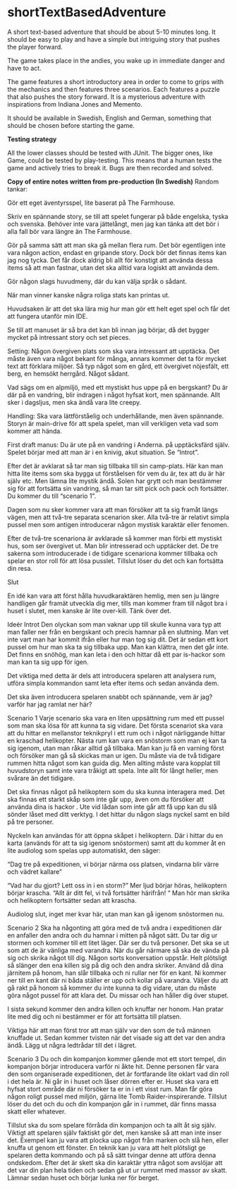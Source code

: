# shortTextBasedAdventure
A short text-based adventure that should be about 5-10 minutes long. It should be easy to play and have a simple but intriguing story that pushes the player forward.

The game takes place in the andies, you wake up in immediate danger and have to act.

The game features a short introductory area in order to come to grips with the mechanics and then features three scenarios.
Each features a puzzle that also pushes the story forward. It is a mysterious adventure with inspirations from Indiana Jones and Memento.

It should be available in Swedish, English and German, something that should be chosen before starting the game.

**Testing strategy**

All the lower classes should be tested with JUnit. The bigger ones, like Game, could be tested by play-testing.
This means that a human tests the game and actively tries to break it. Bugs are then recorded and solved.

**Copy of entire notes written from pre-production (In Swedish)**
Random tankar:

Gör ett eget äventyrsspel, lite baserat på The Farmhouse.

Skriv en spännande story, se till att spelet fungerar på både engelska, tyska och svenska. 
Behöver inte vara jättelångt, men jag kan tänka att det bör i alla fall bör vara längre än The Farmhouse.

Gör på samma sätt att man ska gå mellan flera rum. Det bör egentligen inte vara någon action, endast en gripande story. Dock bör det finnas items kan jag nog tycka. Det får dock aldrig bli allt för konstigt att använda dessa items så att man fastnar, utan det ska alltid vara logiskt att använda dem.

Gör någon slags huvudmeny, där du kan välja språk o sådant.

När man vinner kanske några roliga stats kan printas ut.

Huvudsaken är att det ska lära mig hur man gör ett helt eget spel och får det att fungera utanför min IDE.

Se till att manuset är så bra det kan bli innan jag börjar, då det bygger mycket på intressant story och set pieces.

Setting:
Någon övergiven plats som ska vara intressant att upptäcka. Det måste även vara något bekant för många, annars kommer det ta för mycket text att förklara miljöer. Så typ något som en gård, ett övergivet nöjesfält, ett berg, en hemsökt herrgård. Något sådant.

Vad sägs om en alpmiljö, med ett mystiskt hus uppe på en bergskant? Du är där på en vandring, blir indragen i något hyfsat kort, men spännande. Allt sker i dagsljus, men ska ändå vara lite creepy. 

Handling:
Ska vara lättförståelig och underhållande, men även spännande. Storyn är main-drive för att spela spelet, man vill verkligen veta vad som kommer att hända.

First draft manus:
Du är ute på en vandring i Anderna. på upptäcksfärd själv. Spelet börjar med att man är i en knivig, akut situation. Se “Introt”.

Efter det är avklarat så tar man sig tillbaka till sin camp-plats. Här kan man hitta lite items som ska bygga ut förståelsen för vem du är, tex att du är här själv etc. Men lämna lite mystik ändå.
Solen har grytt och man bestämmer sig för att fortsätta sin vandring, så man tar sitt pick och pack och fortsätter. Du kommer du till “scenario 1”.

Dagen som nu sker kommer vara att man försöker att ta sig framåt längs vägen, men att två-tre separata scenarion sker. Alla två-tre är relativt simpla pussel men som antigen introducerar någon mystisk karaktär eller fenomen. 

Efter de två-tre scenariona är avklarade så kommer man förbi ett mystiskt hus, som ser övergivet ut.  Man blir intresserad och upptäcker det. De tre sakerna som introducerade i de tidigare scenariona kommer tillbaka och spelar en stor roll för att lösa pusslet. Tillslut löser du det och kan fortsätta din resa.

Slut

En idé kan vara att först hålla huvudkaraktären hemlig, men sen ju längre handligen går framät utveckla dig mer, tills man kommer fram till något bra i huset i slutet, men kanske är lite over-kill. Tänk över det.

Ideér
Introt
Den olyckan som man vaknar upp till skulle kunna vara typ att man faller ner från en bergskant och precis hamnar på en sluttning. Man vet inte vart man har kommit ifrån eller hur man tog sig dit. Det är sedan ett kort pussel om hur man ska ta sig tillbaka upp. Man kan klättra, men det går inte. Det finns en snöhög, man kan leta i den och hittar då ett par is-hackor som man kan ta sig upp för igen. 

Det viktiga med detta är dels att introducera spelaren att analysera rum, utföra simpla kommandon samt leta efter items och sedan använda dem.

Det ska även introducera spelaren snabbt och spännande, vem är jag? varför har jag ramlat ner här?

Scenario 1
Varje scenario ska vara en liten uppsättning rum med ett pussel som man ska lösa för att kunna ta sig vidare. Det första scenariot ska vara att du hittar en mellanstor teknikpryl i ett rum och i något närliggande hittar en kraschad helikopter. Nästa rum kan vara en snöstorm som man ej kan ta sig igenom, utan man råkar alltid gå tillbaka. Man kan ju få en varning först och försöker man gå så skickas man ur igen. Du måste via de två tidigare rummen hitta något som kan guida dig. Men allting måste vara kopplat till huvudstoryn samt inte vara tråkigt att spela. Inte allt för långt heller, men svårare än det tidigare. 

Det ska finnas något på helikoptern som du ska kunna interagera med. Det ska finnas ett starkt skåp som inte går upp, även om du försöker att använda dina is hackor . Ute vid lådan som inte går att få upp kan du slå sönder låset med ditt verktyg. I det hittar du någon slags nyckel samt en bild på tre personer. 

Nyckeln kan användas för att öppna skåpet i helikoptern. Där i hittar du en karta (används för att ta sig igenom snöstormen) samt att du kommer åt en lite audiolog som spelas upp automatiskt, den säger:

“Dag tre på expeditionen, vi börjar närma oss platsen, vindarna blir värre och vädret kallare”

“Vad har du gjort? Lett oss in i en storm?” Mer ljud börjar höras, helikoptern börjar krascha. “Allt är ditt fel, vi två fortsätter härifrån! “ Man hör man skrika och helikoptern fortsätter sedan att krascha. 

Audiolog slut, inget mer kvar här, utan man kan gå igenom snöstormen nu. 

Scenario 2
Ska ha någonting att göra med de två andra i expeditionen där en anfaller den andra och du hamnar i mitten på något sätt. 
Du tar dig ur stormen och kommer till ett litet läger. Där ser du två personer. Det ska se ut som att de är vänliga med varandra. När du går närmare så ska de vända på sig och skrika något till dig. Någon sorts konversation uppstår. 
Helt plötsligt så slänger den ena killen sig på dig och den andra skriker. Använd då dina järnitem på honom, han slår tillbaka och ni rullar ner för en kant. Ni kommer ner till en kant där ni båda ställer er upp och kollar på varandra. Väljer du att gå rakt på honom så kommer du inte kunna ta dig vidare, utan du måste göra något pussel för att klara det. Du missar och han håller dig över stupet. 

I sista sekund kommer den andra killen och knuffar ner honom. Han pratar lite med dig och ni bestämmer er för att fortsätta till platsen. 

Viktiga här att man först tror att man själv var den som de två männen knuffade ut. Sedan kommer tvisten när det visade sig att det var den andra ändå. Lägg ut några ledtrådar till det i lägret. 

Scenario 3
Du och din kompanjon kommer gående mot ett stort tempel, din kompanjon börjar introducera varför ni åkte hit. Denne personen får vara den som organiserade expeditionen, det är fortfarande lite oklart vad din roll i det hela är. Ni går in i huset och låser dörren efter er. Huset ska vara ett hyfsat stort område där ni försöker ta er in i ett visst rum. Man får göra någon roligt pussel med miljön, gärna lite Tomb Raider-inspirerande. Tillslut löser du det och du och din kompanjon går in i rummet, där finns massa skatt eller whatever. 

Tillslut ska du som spelare förråda din kompanjon och ta allt åt sig själv. Viktigt att spelaren själv faktiskt gör det, men kanske så att man inte inser det. Exempel kan ju vara att plocka upp något från marken och slå hen, eller knuffa ut genom ett fönster. En teknik kan ju vara att helt plötsligt ge spelaren detta kommando och på så sätt tvingar denne att utföra denna ondskedom. Efter det är skett ska din karaktär yttra något som avslöjar att det var din plan hela tiden och sedan gå ut ur rummet med massor av skatt. Lämnar sedan huset och börjar lunka ner för berget.
